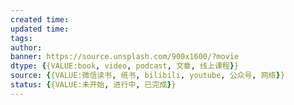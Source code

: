 ```yaml
---
created time: 
updated time: 
tags: 
author: 
banner: https://source.unsplash.com/900x1600/?movie
dtype: {{VALUE:book, video, podcast, 文章, 线上课程}}
source: {{VALUE:微信读书, 纸书, bilibili, youtube, 公众号, 网络}} 
status: {{VALUE:未开始, 进行中, 已完成}} 
---
```


